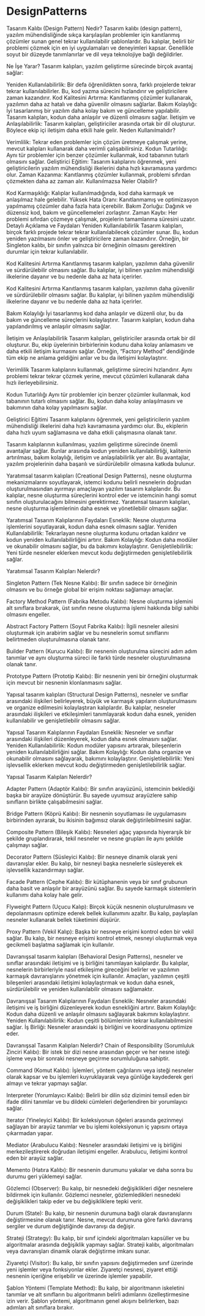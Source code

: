 # DesignPatterns

Tasarım Kalıbı (Design Pattern) Nedir?
Tasarım kalıbı (design pattern), yazılım mühendisliğinde sıkça karşılaşılan problemler için kanıtlanmış çözümler sunan genel tekrar kullanılabilir şablonlardır. Bu kalıplar, belirli bir problemi çözmek için en iyi uygulamaları ve deneyimleri kapsar. Genellikle soyut bir düzeyde tanımlanırlar ve dil veya teknolojiye bağlı değildirler.

Ne İşe Yarar?
Tasarım kalıpları, yazılım geliştirme sürecinde birçok avantaj sağlar:

Yeniden Kullanılabilirlik: Bir defa öğrenildikten sonra, farklı projelerde tekrar tekrar kullanılabilirler. Bu, kod yazma sürecini hızlandırır ve geliştiricilere zaman kazandırır.
Kod Kalitesini Artırma: Kanıtlanmış çözümler kullanarak, yazılımın daha az hatalı ve daha güvenilir olmasını sağlarlar.
Bakım Kolaylığı: İyi tasarlanmış bir yazılım daha kolay bakım ve güncelleme yapılabilir. Tasarım kalıpları, kodun daha anlaşılır ve düzenli olmasını sağlar.
İletişim ve Anlaşılabilirlik: Tasarım kalıpları, geliştiriciler arasında ortak bir dil oluşturur. Böylece ekip içi iletişim daha etkili hale gelir.
Neden Kullanılmalıdır?

Verimlilik: Tekrar eden problemler için çözüm üretmeye çalışmak yerine, mevcut kalıpları kullanarak daha verimli çalışabilirsiniz.
Kodun Tutarlılığı: Aynı tür problemler için benzer çözümler kullanmak, kod tabanının tutarlı olmasını sağlar.
Geliştirici Eğitim: Tasarım kalıplarını öğrenmek, yeni geliştiricilerin yazılım mühendisliği ilkelerini daha hızlı kavramasına yardımcı olur.
Zaman Kazanma: Kanıtlanmış çözümler kullanmak, problemi sıfırdan çözmekten daha az zaman alır.
Kullanılmazsa Neler Olabilir?

Kod Karmaşıklığı: Kalıplar kullanılmadığında, kod daha karmaşık ve anlaşılmaz hale gelebilir.
Yüksek Hata Oranı: Kanıtlanmamış ve optimizasyon yapılmamış çözümler daha fazla hata içerebilir.
Bakım Zorluğu: Dağınık ve düzensiz kod, bakım ve güncellemeleri zorlaştırır.
Zaman Kaybı: Her problemi sıfırdan çözmeye çalışmak, projelerin tamamlanma süresini uzatır.
Detaylı Açıklama ve Faydaları
Yeniden Kullanılabilirlik
Tasarım kalıpları, birçok farklı projede tekrar tekrar kullanılabilecek çözümler sunar. Bu, kodun yeniden yazılmasını önler ve geliştiricilere zaman kazandırır. Örneğin, bir Singleton kalıbı, bir sınıfın yalnızca bir örneğinin olmasını gerektiren durumlar için tekrar kullanılabilir.

Kod Kalitesini Artırma
Kanıtlanmış tasarım kalıpları, yazılımın daha güvenilir ve sürdürülebilir olmasını sağlar. Bu kalıplar, iyi bilinen yazılım mühendisliği ilkelerine dayanır ve bu nedenle daha az hata içerirler.

Kod Kalitesini Artırma
Kanıtlanmış tasarım kalıpları, yazılımın daha güvenilir ve sürdürülebilir olmasını sağlar. Bu kalıplar, iyi bilinen yazılım mühendisliği ilkelerine dayanır ve bu nedenle daha az hata içerirler.

Bakım Kolaylığı
İyi tasarlanmış kod daha anlaşılır ve düzenli olur, bu da bakım ve güncelleme süreçlerini kolaylaştırır. Tasarım kalıpları, kodun daha yapılandırılmış ve anlaşılır olmasını sağlar.

İletişim ve Anlaşılabilirlik
Tasarım kalıpları, geliştiriciler arasında ortak bir dil oluşturur. Bu, ekip üyelerinin birbirlerinin kodunu daha kolay anlamasını ve daha etkili iletişim kurmasını sağlar. Örneğin, “Factory Method” dendiğinde tüm ekip ne anlama geldiğini anlar ve bu da iletişimi kolaylaştırır.

Verimlilik
Tasarım kalıplarını kullanmak, geliştirme sürecini hızlandırır. Aynı problemi tekrar tekrar çözmek yerine, mevcut çözümleri kullanarak daha hızlı ilerleyebilirsiniz.

Kodun Tutarlılığı
Aynı tür problemler için benzer çözümler kullanmak, kod tabanının tutarlı olmasını sağlar. Bu, kodun daha kolay anlaşılmasını ve bakımının daha kolay yapılmasını sağlar.

Geliştirici Eğitimi
Tasarım kalıplarını öğrenmek, yeni geliştiricilerin yazılım mühendisliği ilkelerini daha hızlı kavramasına yardımcı olur. Bu, ekiplerin daha hızlı uyum sağlamasına ve daha etkili çalışmasına olanak tanır.

Tasarım kalıplarının kullanılması, yazılım geliştirme sürecinde önemli avantajlar sağlar. Bunlar arasında kodun yeniden kullanılabilirliği, kalitenin artırılması, bakım kolaylığı, iletişim ve anlaşılabilirlik yer alır. Bu avantajlar, yazılım projelerinin daha başarılı ve sürdürülebilir olmasına katkıda bulunur.

Yaratımsal tasarım kalıpları (Creational Design Patterns), nesne oluşturma mekanizmalarını soyutlayarak, istemci kodunu belirli nesnelerin doğrudan oluşturulmasından ayırmayı amaçlayan yazılım tasarım kalıplarıdır. Bu kalıplar, nesne oluşturma süreçlerini kontrol eder ve istemcinin hangi somut sınıfın oluşturulacağını bilmesini gerektirmez. Yaratımsal tasarım kalıpları, nesne oluşturma işlemlerinin daha esnek ve yönetilebilir olmasını sağlar.

Yaratımsal Tasarım Kalıplarının Faydaları
Esneklik: Nesne oluşturma işlemlerini soyutlayarak, kodun daha esnek olmasını sağlar.
Yeniden Kullanılabilirlik: Tekrarlayan nesne oluşturma kodunu ortadan kaldırır ve kodun yeniden kullanılabilirliğini artırır.
Bakım Kolaylığı: Kodun daha modüler ve okunabilir olmasını sağlar, bu da bakımını kolaylaştırır.
Genişletilebilirlik: Yeni türde nesneler eklerken mevcut kodu değiştirmeden genişletilebilirlik sağlar.

Yaratımsal Tasarım Kalıpları Nelerdir?

Singleton Pattern (Tek Nesne Kalıbı): Bir sınıfın sadece bir örneğinin olmasını ve bu örneğe global bir erişim noktası sağlamayı amaçlar.

Factory Method Pattern (Fabrika Metodu Kalıbı): Nesne oluşturma işlemini alt sınıflara bırakarak, üst sınıfın nesne oluşturma işlemi hakkında bilgi sahibi olmasını engeller.

Abstract Factory Pattern (Soyut Fabrika Kalıbı): İlgili nesneler ailesini oluşturmak için arabirim sağlar ve bu nesnelerin somut sınıflarını belirtmeden oluşturulmasına olanak tanır.

Builder Pattern (Kurucu Kalıbı): Bir nesnenin oluşturulma sürecini adım adım tanımlar ve aynı oluşturma süreci ile farklı türde nesneler oluşturulmasına olanak tanır.

Prototype Pattern (Prototip Kalıbı): Bir nesnenin yeni bir örneğini oluşturmak için mevcut bir nesnenin klonlanmasını sağlar.


Yapısal tasarım kalıpları (Structural Design Patterns), nesneler ve sınıflar arasındaki ilişkileri belirleyerek, büyük ve karmaşık yapıların oluşturulmasını ve organize edilmesini kolaylaştıran kalıplardır. Bu kalıplar, nesneler arasındaki ilişkileri ve etkileşimleri tanımlayarak kodun daha esnek, yeniden kullanılabilir ve genişletilebilir olmasını sağlar.

Yapısal Tasarım Kalıplarının Faydaları
Esneklik: Nesneler ve sınıflar arasındaki ilişkileri düzenleyerek, kodun daha esnek olmasını sağlar.
Yeniden Kullanılabilirlik: Kodun modüler yapısını artırarak, bileşenlerin yeniden kullanılabilirliğini sağlar.
Bakım Kolaylığı: Kodun daha organize ve okunabilir olmasını sağlayarak, bakımını kolaylaştırır.
Genişletilebilirlik: Yeni işlevsellik eklerken mevcut kodu değiştirmeden genişletilebilirlik sağlar.

Yapısal Tasarım Kalıpları Nelerdir?

Adapter Pattern (Adaptör Kalıbı): Bir sınıfın arayüzünü, istemcinin beklediği başka bir arayüze dönüştürür. Bu sayede uyumsuz arayüzlere sahip sınıfların birlikte çalışabilmesini sağlar.

Bridge Pattern (Köprü Kalıbı): Bir nesnenin soyutlaması ile uygulamasını birbirinden ayırarak, bu ikisinin bağımsız olarak değiştirilebilmesini sağlar.

Composite Pattern (Bileşik Kalıbı): Nesneleri ağaç yapısında hiyerarşik bir şekilde gruplandırarak, tekil nesneler ve nesne grupları ile aynı şekilde çalışmayı sağlar.

Decorator Pattern (Süsleyici Kalıbı): Bir nesneye dinamik olarak yeni davranışlar ekler. Bu kalıp, bir nesneyi başka nesnelerle süsleyerek ek işlevsellik kazandırmayı sağlar.

Facade Pattern (Cephe Kalıbı): Bir kütüphanenin veya bir sınıf grubunun daha basit ve anlaşılır bir arayüzünü sağlar. Bu sayede karmaşık sistemlerin kullanımı daha kolay hale gelir.

Flyweight Pattern (Uçucu Kalıp): Birçok küçük nesnenin oluşturulmasını ve depolanmasını optimize ederek bellek kullanımını azaltır. Bu kalıp, paylaşılan nesneler kullanarak bellek tüketimini düşürür.

Proxy Pattern (Vekil Kalıp): Başka bir nesneye erişimi kontrol eden bir vekil sağlar. Bu kalıp, bir nesneye erişimi kontrol etmek, nesneyi oluşturmak veya gecikmeli başlatma sağlamak için kullanılır.

Davranışsal tasarım kalıpları (Behavioral Design Patterns), nesneler ve sınıflar arasındaki iletişimi ve iş birliğini tanımlayan kalıplardır. Bu kalıplar, nesnelerin birbirleriyle nasıl etkileşime gireceğini belirler ve yazılımın karmaşık davranışlarını yönetmek için kullanılır. Amaçları, yazılımın çeşitli bileşenleri arasındaki iletişimi kolaylaştırmak ve kodun daha esnek, sürdürülebilir ve yeniden kullanılabilir olmasını sağlamaktır.

Davranışsal Tasarım Kalıplarının Faydaları
Esneklik: Nesneler arasındaki iletişimi ve iş birliğini düzenleyerek kodun esnekliğini artırır.
Bakım Kolaylığı: Kodun daha düzenli ve anlaşılır olmasını sağlayarak bakımını kolaylaştırır.
Yeniden Kullanılabilirlik: Kodun çeşitli bölümlerinin tekrar kullanılabilmesini sağlar.
İş Birliği: Nesneler arasındaki iş birliğini ve koordinasyonu optimize eder.

Davranışsal Tasarım Kalıpları Nelerdir?
Chain of Responsibility (Sorumluluk Zinciri Kalıbı): Bir istek bir dizi nesne arasından geçer ve her nesne isteği işleme veya bir sonraki nesneye geçirme sorumluluğuna sahiptir.

Command (Komut Kalıbı): İşlemleri, yöntem çağrılarını veya isteği nesneler olarak kapsar ve bu işlemleri kuyruklayarak veya günlüğe kaydederek geri almayı ve tekrar yapmayı sağlar.

Interpreter (Yorumlayıcı Kalıbı): Belirli bir dilin söz dizimini temsil eden bir ifade dilini tanımlar ve bu dildeki cümleleri değerlendiren bir yorumlayıcı sağlar.

Iterator (Yineleyici Kalıbı): Bir koleksiyonun öğeleri arasında gezinmeyi sağlayan bir arayüz tanımlar ve bu işlemi koleksiyonun iç yapısını ortaya çıkarmadan yapar.

Mediator (Arabulucu Kalıbı): Nesneler arasındaki iletişimi ve iş birliğini merkezileştirerek doğrudan iletişimi engeller. Arabulucu, iletişimi kontrol eden bir arayüz sağlar.

Memento (Hatıra Kalıbı): Bir nesnenin durumunu yakalar ve daha sonra bu durumu geri yüklemeyi sağlar.

Gözlemci (Observer): Bu kalıp, bir nesnedeki değişiklikleri diğer nesnelere bildirmek için kullanılır. Gözlemci nesneler, gözlemledikleri nesnedeki değişiklikleri takip eder ve bu değişikliklere tepki verir.

Durum (State): Bu kalıp, bir nesnenin durumuna bağlı olarak davranışlarını değiştirmesine olanak tanır. Nesne, mevcut durumuna göre farklı davranış sergiler ve durum değiştiğinde davranışı da değişir.

Strateji (Strategy): Bu kalıp, bir sınıf içindeki algoritmaları kapsüller ve bu algoritmalar arasında değişiklik yapmayı sağlar. Strateji kalıbı, algoritmaları veya davranışları dinamik olarak değiştirme imkanı sunar.

Ziyaretçi (Visitor): Bu kalıp, bir sınıfın yapısını değiştirmeden sınıf üzerinde yeni işlemler veya fonksiyonlar ekler. Ziyaretçi nesnesi, ziyaret ettiği nesnenin içeriğine erişebilir ve üzerinde işlemler yapabilir.

Şablon Yöntemi (Template Method): Bu kalıp, bir algoritmanın iskeletini tanımlar ve alt sınıfların bu algoritmanın belirli adımlarını özelleştirmesine izin verir. Şablon yöntemi, algoritmanın genel akışını belirlerken, bazı adımları alt sınıflara bırakır.
